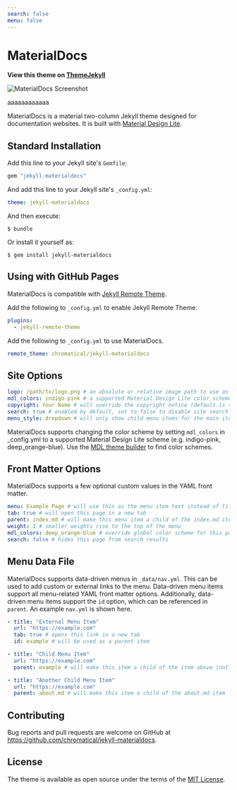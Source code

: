 ```yaml
---
search: false
menu: false
---
```

# MaterialDocs

**View this theme on [ThemeJekyll](https://themejekyll.github.io/theme/materialdocs/)**

![MaterialDocs Screenshot](screenshot.png)

aaaaaaaaaaaa

MaterialDocs is a material two-column Jekyll theme designed for documentation websites.  It is built with [Material Design Lite](https://getmdl.io).

## Standard Installation

Add this line to your Jekyll site's `Gemfile`:

```ruby
gem "jekyll-materialdocs"
```

And add this line to your Jekyll site's `_config.yml`:

```yaml
theme: jekyll-materialdocs
```

And then execute:

    $ bundle

Or install it yourself as:

    $ gem install jekyll-materialdocs

## Using with GitHub Pages

MaterialDocs is compatible with [Jekyll Remote Theme](https://github.com/benbalter/jekyll-remote-theme).

Add the following to `_config.yml` to enable Jekyll Remote Theme.

```yaml
plugins:
  - jekyll-remote-theme
```

Add the following to `_config.yml` to use MaterialDocs.

```yaml
remote_theme: chromatical/jekyll-materialdocs
```

## Site Options
```yaml
logo: /path/to/logo.png # an absolute or relative image path to use as the site logo
mdl_colors: indigo-pink # a supported Material Design Lite color scheme
copyright: Your Name # will override the copyright notice (default is site title)
search: true # enabled by default, set to false to disable site search
menu_style: dropdown # will only show child menu items for the main item selected
```
MaterialDocs supports changing the color scheme by setting `mdl_colors` in _config.yml to a supported Material Design Lite scheme (e.g. indigo-pink, deep_orange-blue).  Use the [MDL theme builder](https://getmdl.io/customize/index.html) to find color schemes.

## Front Matter Options

MaterialDocs supports a few optional custom values in the YAML front matter.
```yaml
menu: Example Page # will use this as the menu item text instead of title, set to false to remove from menu
tab: true # will open this page in a new tab
parent: index.md # will make this menu item a child of the index.md item
weight: 2 # smaller weights rise to the top of the menu
mdl_colors: deep_orange-blue # override global color scheme for this page
search: false # hides this page from search results
```

## Menu Data File

MaterialDocs supports data-driven menus in `_data/nav.yml`.  This can be used to add custom or external links to the menu.  Data-driven menu items support all menu-related YAML front matter options.  Additionally, data-driven menu items support the `id` option, which can be referenced in `parent`.  An example `nav.yml` is shown here.

```yaml
- title: "External Menu Item"
  url: "https://example.com"
  tab: true # opens this link in a new tab
  id: example # will be used as a parent item

- title: "Child Menu Item"
  url: "https://example.com"
  parent: example # will make this item a child of the item above (not displayed when menu_style is set to 'dropdown')

- title: "Another Child Menu Item"
  url: "https://example.com"
  parent: about.md # will make this item a child of the about.md item
```

## Contributing

Bug reports and pull requests are welcome on GitHub at https://github.com/chromatical/jekyll-materialdocs.

## License

The theme is available as open source under the terms of the [MIT License](https://opensource.org/licenses/MIT).
